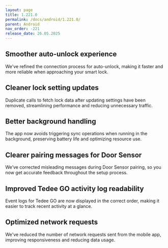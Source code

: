 ```yaml
---
layout: page
title: 1.221.0
permalink: /docs/android/1.221.0/
parent: Android
nav_order: -221
release_date: 26.05.2025
---
```


## Smoother auto-unlock experience
We've refined the connection process for auto-unlock, making it faster and more reliable when approaching your smart lock.

## Cleaner lock setting updates
Duplicate calls to fetch lock data after updating settings have been removed, streamlining performance and reducing unnecessary traffic.

## Better background handling
The app now avoids triggering sync operations when running in the background, preserving battery life and optimizing resource use.

## Clearer pairing messages for Door Sensor
We’ve corrected misleading messages during Door Sensor pairing, so you now get accurate feedback throughout the setup process.

## Improved Tedee GO activity log readability
Event logs for Tedee GO are now displayed in the correct order, making it easier to track recent activity at a glance.

## Optimized network requests
We've reduced the number of network requests sent from the mobile app, improving responsiveness and reducing data usage.
